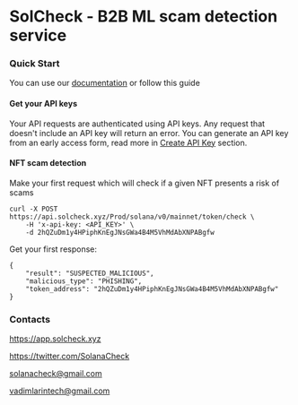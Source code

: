 # SolCheck - B2B ML scam detection service

### Quick Start
You can use our [documentation](https://solcheck.gitbook.io/docs-of-solcheck/) or follow this guide 

#### Get your API keys
Your API requests are authenticated using API keys. Any request that doesn't include an API key will return an error.
You can generate an API key from an early access form, read more in [Create API Key](https://solcheck.gitbook.io/docs-of-solcheck/api-overview/create-api-key) section.

#### NFT scam detection
Make your first request which will check if a given NFT presents a risk of scams
```
curl -X POST https://api.solcheck.xyz/Prod/solana/v0/mainnet/token/check \
    -H 'x-api-key: <API_KEY>' \
    -d 2hQZuDm1y4HPiphKnEgJNsGWa4B4M5VhMdAbXNPABgfw
```
Get your first response: 
```
{
    "result": "SUSPECTED_MALICIOUS", 
    "malicious_type": "PHISHING",
    "token_address": "2hQZuDm1y4HPiphKnEgJNsGWa4B4M5VhMdAbXNPABgfw"
}
```

### Contacts

https://app.solcheck.xyz

https://twitter.com/SolanaCheck

solanacheck@gmail.com

vadimlarintech@gmail.com
